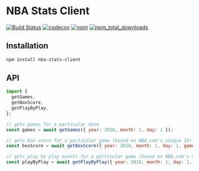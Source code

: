 # NBA Stats Client

[![Build Status](https://travis-ci.org/jaebradley/nba-stats-client.svg?branch=master)](https://travis-ci.org/jaebradley/nba-stats-client)
[![codecov](https://codecov.io/gh/jaebradley/nba-stats-client/branch/master/graph/badge.svg)](https://codecov.io/gh/jaebradley/nba-stats-client)
[![npm](https://img.shields.io/npm/v/nba-stats-client.svg)](https://www.npmjs.com/package/nba-stats-client)
[![npm_total_downloads](https://img.shields.io/npm/dt/nba-stats-client.svg)](https://www.npmjs.com/package/nba-stats-client)

## Installation

```bash
npm install nba-stats-client
```

## API

```javascript
import {
  getGames,
  getBoxScore,
  getPlayByPlay,
};

// gets games for a particular date
const games = await getGames({ year: 2018, month: 1, day: 1 });

// gets box score for a particular game (based on NBA.com's unique ID) and date
const boxScore = await getBoxScore({ year: 2018, month: 1, day: 1, gameId: '1234' });

// gets play by play events for a particular game (based on NBA.com's unique ID) and date
const playByPlay = await getPlayByPlay({ year: 2018, month: 1, day: 1, gameId: '1234' });
```
